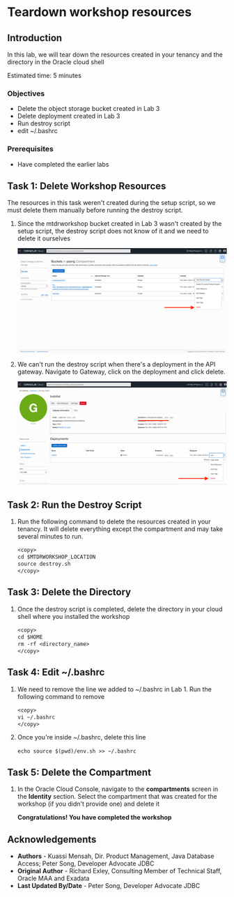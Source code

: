 # Teardown workshop resources

## Introduction
In this lab, we will tear down the resources created in your tenancy and the directory in the Oracle cloud shell

Estimated time: 5 minutes

### Objectives
- Delete the object storage bucket created in Lab 3
- Delete deployment created in Lab 3
- Run destroy script
- edit ~/.bashrc
### Prerequisites
- Have completed the earlier labs


## **Task 1**: Delete Workshop Resources
The resources in this task weren't created during the setup script, so we must delete them manually before running the destroy script.

1. Since the mtdrworkshop bucket created in Lab 3 wasn't created by the setup script, the destroy script does not know of it and we need to delete it ourselves

    ![](images/delete-bucket.png "delete bucket")

2. We can't run the destroy script when there's a deployment in the API gateway. Navigate to Gateway, click on the deployment and click delete.

    ![](images/delete-deployment.png "delete-deployment")

## **Task 2**: Run the Destroy Script

1. Run the following command to delete the resources created in your tenancy. It will delete everything except the compartment and may take several minutes to run.

    ```
    <copy>
    cd $MTDRWORKSHOP_LOCATION
    source destroy.sh
    </copy>
    ```
## **Task 3**: Delete the Directory

1. Once the destroy script is completed, delete the directory in your cloud shell where you installed the workshop

    ```
    <copy>
    cd $HOME
    rm -rf <directory_name>
    </copy>
    ```

## **Task 4**: Edit ~/.bashrc

1. We need to remove the line we added to ~/.bashrc in Lab 1. Run the following command to remove
    ```
    <copy>
    vi ~/.bashrc
    </copy>
    ```
2. Once you're inside ~/.bashrc, delete this line

    ```echo source $(pwd)/env.sh >> ~/.bashrc```

## **Task 5**: Delete the Compartment

1. In the Oracle Cloud Console, navigate to the **compartments** screen in the **Identity** section. Select the compartment that was created for the workshop (if you didn't provide one) and delete it


    **Congratulations! You have completed the workshop**

## Acknowledgements

* **Authors** -  Kuassi Mensah, Dir. Product Management, Java Database Access; Peter Song, Developer Advocate JDBC
* **Original Author** - Richard Exley, Consulting Member of Technical Staff, Oracle MAA and Exadata
* **Last Updated By/Date** - Peter Song, Developer Advocate JDBC
